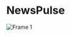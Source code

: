 # NewsPulse
![Frame 1](https://github.com/BenBariSouf/newsPulse/assets/58884711/e1eef807-2ba9-42a4-a499-2eb994de04c1)
